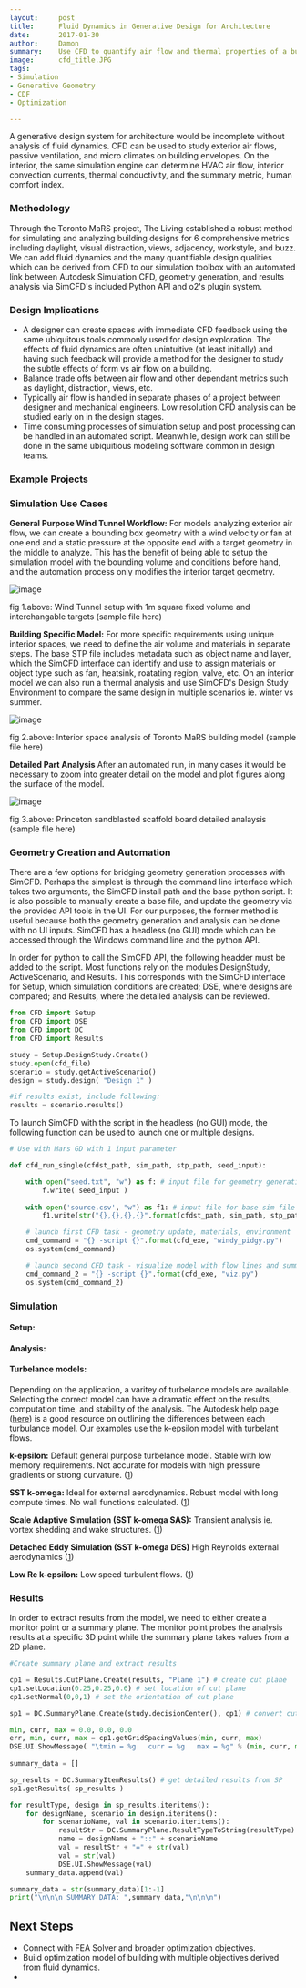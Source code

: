 ```yaml
---
layout:     post
title:      Fluid Dynamics in Generative Design for Architecture
date:		2017-01-30
author:     Damon
summary:    Use CFD to quantify air flow and thermal properties of a building in a generative workflow.
image:		cfd_title.JPG
tags:
- Simulation
- Generative Geometry
- CDF
- Optimization

---
```

 
A generative design system for architecture would be incomplete without analysis of fluid dynamics. CFD can be used to study exterior air flows, passive ventilation, and micro climates on building envelopes. On the interior, the same simulation engine can determine HVAC air flow, interior convection currents, thermal conductivity, and the summary metric, human comfort index. 

### Methodology
Through the Toronto MaRS project, The Living established a robust method for simulating and analyzing building designs for 6 comprehensive metrics including daylight, visual distraction, views, adjacency, workstyle, and buzz. We can add fluid dynamics and the many quantifiable design qualities which can be derived from CFD to our simulation toolbox with an automated link between Autodesk Simulation CFD, geometry generation, and results analysis via SimCFD's included Python API and o2's plugin system. 

### Design Implications
- A designer can create spaces with immediate CFD feedback using the same ubiquitous tools commonly used for design exploration. The effects of fluid dynamics are often unintuitive (at least initially) and having such feedback will provide a method for the designer to study the subtle effects of form vs air flow on a building. 
- Balance trade offs between air flow and other dependant metrics such as daylight, distraction, views, etc. 
- Typically air flow is handled in separate phases of a project between designer and mechanical engineers. Low resolution CFD analysis can be studied early on in the design stages. 
- Time consuming processes of simulation setup and post processing can be handled in an automated script. Meanwhile, design work can still be done in the same ubiquitious modeling software common in design teams. 

### Example Projects

### Simulation Use Cases
**General Purpose Wind Tunnel Workflow:** For models analyzing exterior air flow, we can create a bounding box geometry with a wind velocity or fan at one end and a static pressure at the opposite end with a target geometry in the middle to analyze. This has the benefit of being able to setup the simulation model with the bounding volume and conditions before hand, and the automation process only modifies the interior target geometry. 

![image](/images/SimCFD_setup.png)

fig 1.above: Wind Tunnel setup with 1m square fixed volume and interchangable targets (sample file here)

**Building Specific Model:** For more specific requirements using unique interior spaces, we need to define the air volume and materials in separate steps. The base STP file includes metadata such as object name and layer, which the SimCFD interface can identify and use to assign materials or object type such as fan, heatsink, roatating region, valve, etc. On an interior model we can also run a thermal analysis and use SimCFD's Design Study Environment to compare the same design in multiple scenarios ie. winter vs summer.  

![image](/images/SimCFD_setup_mars.png)
 
fig 2.above: Interior space analysis of Toronto MaRS building model (sample file here)

**Detailed Part Analysis** After an automated run, in many cases it would be necessary to zoom into greater detail on the model and plot figures along the surface of the model. 

![image](/images/princeton_bd.png)

fig 3.above: Princeton sandblasted scaffold board detailed analaysis (sample file here)


### Geometry Creation and Automation
There are a few options for bridging geometry generation processes with SimCFD. Perhaps the simplest is through the command line interface which takes two arguments, the SimCFD install path and the base python script. It is also possible to manually create a base file, and update the geometry via the provided API tools in the UI. For our purposes, the former method is useful because both the geometry generation and analysis can be done with no UI inputs. SimCFD has a headless (no GUI) mode which can be accessed through the Windows command line and the python API.  


In order for python to call the SimCFD API, the following headder must be added to the script. Most functions rely on the modules DesignStudy, ActiveScenario, and Results. This corresponds with the SimCFD interface for Setup, which simulation conditions are created; DSE, where designs are compared; and Results, where the detailed analysis can be reviewed. 

```python
from CFD import Setup
from CFD import DSE
from CFD import DC
from CFD import Results

study = Setup.DesignStudy.Create()
study.open(cfd_file) 
scenario = study.getActiveScenario()
design = study.design( "Design 1" )

#if results exist, include following:
results = scenario.results()

```


To launch SimCFD with the script in the headless (no GUI) mode, the following function can be used to launch one or multiple designs. 

```python
# Use with Mars GD with 1 input parameter

def cfd_run_single(cfdst_path, sim_path, stp_path, seed_input):

    with open("seed.txt", "w") as f: # input file for geometry generation
        f.write( seed_input )
    
    with open('source.csv', "w") as f1: # input file for base sim file
        f1.write(str("{},{},{},{}".format(cfdst_path, sim_path, stp_path, seed_input) ) ) 

    # launch first CFD task - geometry update, materials, environment
    cmd_command = "{} -script {}".format(cfd_exe, "windy_pidgy.py")
    os.system(cmd_command)

    # launch second CFD task - visualize model with flow lines and summary plane
    cmd_command_2 = "{} -script {}".format(cfd_exe, "viz.py") 
    os.system(cmd_command_2)

```

### Simulation

#### Setup:


#### Analysis:


#### Turbelance models:

Depending on the application, a varitey of turbelance models are available. Selecting the correct model can have a dramatic effect on the results, computation time, and stability of the analysis. The Autodesk help page ([here](https://knowledge.autodesk.com/support/cfd/learn-explore/caas/CloudHelp/cloudhelp/2014/ENU/SimCFD/files/GUID-E9E8ACA1-8D49-4A49-8A35-52DB1A2C3E5F-htm.html "Autodesk Knowledge Network")) is a good resource on outlining the differences between each turbulance model. Our examples use the k-epsilon model with turbelant flows. 

**k-epsilon:** Default general purpose turbelance model. Stable with low memory requirements. Not accurate for models with high pressure gradients or strong curvature. ([1](https://knowledge.autodesk.com/support/cfd/learn-explore/caas/CloudHelp/cloudhelp/2014/ENU/SimCFD/files/GUID-E9E8ACA1-8D49-4A49-8A35-52DB1A2C3E5F-htm.html "Autodesk Knowledge Network"))

**SST k-omega:** Ideal for external aerodynamics. Robust model with long compute times. No wall functions calculated.  ([1](https://knowledge.autodesk.com/support/cfd/learn-explore/caas/CloudHelp/cloudhelp/2014/ENU/SimCFD/files/GUID-E9E8ACA1-8D49-4A49-8A35-52DB1A2C3E5F-htm.html "Autodesk Knowledge Network"))

**Scale Adaptive Simulation (SST k-omega SAS):** Transient analysis ie. vortex shedding and wake structures. ([1](https://knowledge.autodesk.com/support/cfd/learn-explore/caas/CloudHelp/cloudhelp/2014/ENU/SimCFD/files/GUID-E9E8ACA1-8D49-4A49-8A35-52DB1A2C3E5F-htm.html "Autodesk Knowledge Network"))

**Detached Eddy Simulation (SST k-omega DES)** High Reynolds external aerodynamics ([1](https://knowledge.autodesk.com/support/cfd/learn-explore/caas/CloudHelp/cloudhelp/2014/ENU/SimCFD/files/GUID-E9E8ACA1-8D49-4A49-8A35-52DB1A2C3E5F-htm.html "Autodesk Knowledge Network"))

**Low Re k-epsilon:** Low speed turbulent flows.  ([1](https://knowledge.autodesk.com/support/cfd/learn-explore/caas/CloudHelp/cloudhelp/2014/ENU/SimCFD/files/GUID-E9E8ACA1-8D49-4A49-8A35-52DB1A2C3E5F-htm.html "Autodesk Knowledge Network"))


### Results

In order to extract results from the model, we need to either create a monitor point or a summary plane. The monitor point probes the analysis results at a specific 3D point while the summary plane takes values from a 2D plane. 

```python
#Create summary plane and extract results

cp1 = Results.CutPlane.Create(results, "Plane 1") # create cut plane
cp1.setLocation(0.25,0.25,0.6) # set location of cut plane
cp1.setNormal(0,0,1) # set the orientation of cut plane

sp1 = DC.SummaryPlane.Create(study.decisionCenter(), cp1) # convert cut plane to summary plane

min, curr, max = 0.0, 0.0, 0.0 
err, min, curr, max = cp1.getGridSpacingValues(min, curr, max)
DSE.UI.ShowMessage( "\tmin = %g   curr = %g   max = %g" % (min, curr, max) ) # general general summary values
  
summary_data = []

sp_results = DC.SummaryItemResults() # get detailed results from SP
sp1.getResults( sp_results )

for resultType, design in sp_results.iteritems():
    for designName, scenario in design.iteritems():
        for scenarioName, val in scenario.iteritems():
            resultStr = DC.SummaryPlane.ResultTypeToString(resultType)
            name = designName + "::" + scenarioName
            val = resultStr + "=" + str(val)
            val = str(val)
            DSE.UI.ShowMessage(val)
    summary_data.append(val)

summary_data = str(summary_data)[1:-1]
print("\n\n\n SUMMARY DATA: ",summary_data,"\n\n\n")
```


## Next Steps

- Connect with FEA Solver and broader optimization objectives. 
- Build optimization model of building with multiple objectives derived from fluid dynamics.
- 
